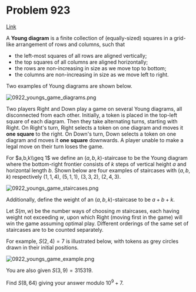 # Problem 923

[Link](https://projecteuler.net/problem=923)

A **Young diagram** is a finite collection of (equally-sized) squares in a grid-like arrangement of rows and columns, such that

*   the left-most squares of all rows are aligned vertically;
*   the top squares of all columns are aligned horizontally;
*   the rows are non-increasing in size as we move top to bottom;
*   the columns are non-increasing in size as we move left to right.

Two examples of Young diagrams are shown below.

![0922_youngs_game_diagrams.png](resources/images/0922_youngs_game_diagrams.png?1731534949)

Two players Right and Down play a game on several Young diagrams, all disconnected from each other. Initially, a token is placed in the top-left square of each diagram. Then they take alternating turns, starting with Right. On Right's turn, Right selects a token on one diagram and moves it **one square** to the right. On Down's turn, Down selects a token on one diagram and moves it **one square** downwards. A player unable to make a legal move on their turn loses the game.

For $a,b,k\\geq 1$ we define an $(a,b,k)$-staircase to be the Young diagram where the bottom-right frontier consists of $k$ steps of vertical height $a$ and horizontal length $b$. Shown below are four examples of staircases with $(a,b,k)$ respectively $(1,1,4),$ $(5,1,1),$ $(3,3,2),$ $(2,4,3)$.

![0922_youngs_game_staircases.png](resources/images/0922_youngs_game_staircases.png?1731535243)

Additionally, define the weight of an $(a,b,k)$-staircase to be $a+b+k$.

Let $S(m, w)$ be the number ways of choosing $m$ staircases, each having weight not exceeding $w$, upon which Right (moving first in the game) will win the game assuming optimal play. Different orderings of the same set of staircases are to be counted separately.

For example, $S(2, 4)=7$ is illustrated below, with tokens as grey circles drawn in their initial positions.

![0922_youngs_game_example.png](resources/images/0922_youngs_game_example.png?1731535375)

You are also given $S(3, 9)=315319$.

Find $S(8, 64)$ giving your answer modulo $10^9+7$.
